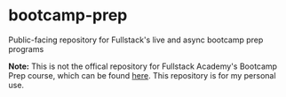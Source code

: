 # bootcamp-prep
Public-facing repository for Fullstack's live and async bootcamp prep programs

**Note:** This is not the offical repository for Fullstack Academy's Bootcamp Prep course, which can be found [here](https://github.com/FullstackAcademy/bootcamp-prep). This repository is for my personal use.
